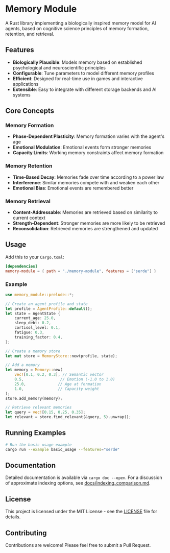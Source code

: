 # Memory Module

A Rust library implementing a biologically inspired memory model for AI agents, based on cognitive science principles of memory formation, retention, and retrieval.

## Features

- **Biologically Plausible**: Models memory based on established psychological and neuroscientific principles
- **Configurable**: Tune parameters to model different memory profiles
- **Efficient**: Designed for real-time use in games and interactive applications
- **Extensible**: Easy to integrate with different storage backends and AI systems

## Core Concepts

### Memory Formation
- **Phase-Dependent Plasticity**: Memory formation varies with the agent's age
- **Emotional Modulation**: Emotional events form stronger memories
- **Capacity Limits**: Working memory constraints affect memory formation

### Memory Retention
- **Time-Based Decay**: Memories fade over time according to a power law
- **Interference**: Similar memories compete with and weaken each other
- **Emotional Bias**: Emotional events are remembered better

### Memory Retrieval
- **Content-Addressable**: Memories are retrieved based on similarity to current context
- **Strength-Dependent**: Stronger memories are more likely to be retrieved
- **Reconsolidation**: Retrieved memories are strengthened and updated

## Usage

Add this to your `Cargo.toml`:

```toml
[dependencies]
memory-module = { path = "./memory-module", features = ["serde"] }
```

### Example

```rust
use memory_module::prelude::*;

// Create an agent profile and state
let profile = AgentProfile::default();
let state = AgentState {
    current_age: 25.0,
    sleep_debt: 0.2,
    cortisol_level: 0.1,
    fatigue: 0.3,
    training_factor: 0.4,
};

// Create a memory store
let mut store = MemoryStore::new(profile, state);

// Add a memory
let memory = Memory::new(
    vec![0.1, 0.2, 0.3], // Semantic vector
    0.5,                // Emotion (-1.0 to 1.0)
    25.0,              // Age at formation
    1.0,               // Capacity weight
);
store.add_memory(memory);

// Retrieve relevant memories
let query = vec![0.15, 0.25, 0.35];
let relevant = store.find_relevant(&query, 5).unwrap();
```

## Running Examples

```bash
# Run the basic usage example
cargo run --example basic_usage --features="serde"
```

## Documentation

Detailed documentation is available via `cargo doc --open`.
For a discussion of approximate indexing options, see
[docs/indexing_comparison.md](docs/indexing_comparison.md).

## License

This project is licensed under the MIT License - see the [LICENSE](LICENSE) file for details.

## Contributing

Contributions are welcome! Please feel free to submit a Pull Request.
